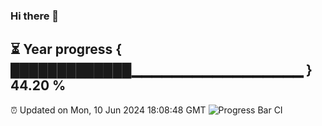### Hi there 👋
⏳ Year progress { █████████████▁▁▁▁▁▁▁▁▁▁▁▁▁▁▁▁▁ } 44.20 %
---
⏰ Updated on Mon, 10 Jun 2024 18:08:48 GMT
![Progress Bar CI](https://github.com/Moyi321/Moyi321/workflows/Progress%20Bar%20CI/badge.svg)
